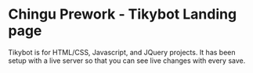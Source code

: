 
# Chingu Prework - Tikybot Landing page
Tikybot is for HTML/CSS, Javascript, and JQuery projects. It has been setup with a live server so that you can see live changes with every save.

